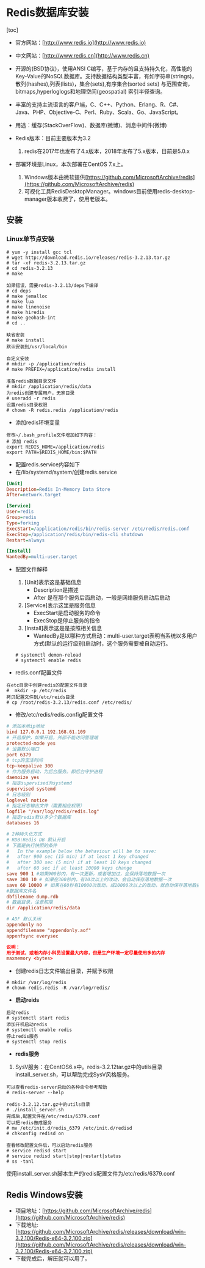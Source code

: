 # Redis数据库安装

[toc]

* 官方网站：[http://www.redis.io](http://www.redis.io)
* 中文网站：[http://www.redis.cn](http://www.redis.cn)  

* 开源的(BSD协议)，使用ANSI C编写，基于内存的且支持持久化，高性能的Key-Value的NoSQL数据库。支持数据结构类型丰富，有如字符串(strings)，散列(hashes),列表(lists)，集合(sets),有序集合(sorted sets) 与范围查询，bitmaps,hyperloglogs和地理空间(geospatial) 索引半径查询。
* 丰富的支持主流语言的客户端，C、C++、Python、Erlang、R、C#、Java、PHP、Objective-C、Perl、Ruby、Scala、Go、JavaScript。
* 用途：缓存(StackOverFlow)、数据库(微博)、消息中间件(微博)
* Redis版本：目前主要版本为3.2
    1. redis在2017年也发布了4.x版本，2018年发布了5.x版本，目前是5.0.x

* 部署环境是Linux，本次部署在CentOS 7.x上。
    1. Windows版本由微软提供[https://github.com/MicrosoftArchive/redis](https://github.com/MicrosoftArchive/redis)  
    2. 可视化工具RedisDesktopManager。windows目前使用redis-desktop-manager版本收费了，使用老版本。

## 安装

### Linux单节点安装

````shell
# yum -y install gcc tcl
# wget http://download.redis.io/releases/redis-3.2.13.tar.gz
# tar -xf redis-3.2.13.tar.gz
# cd redis-3.2.13
# make

如果错误，需要redis-3.2.13/deps下编译
# cd deps
# make jemalloc
# make lua
# make linenoise
# make hiredis
# make geohash-int
# cd ..

缺省安装
# make install
默认安装到/usr/local/bin

自定义安装
# mkdir -p /application/redis
# make PREFIX=/application/redis install

准备redis数据目录文件
# mkdir /application/redis/data
为redis创建专属用户，无家目录
# useradd -r redis
设置redis目录权限
# chown -R redis.redis /application/redis
````

* 添加redis环境变量

````shell
修改~/.bash_profile文件增加如下内容：
# 添加 redis
export REDIS_HOME=/application/redis
export PATH=$REDIS_HOME/bin:$PATH
````

* 配置redis.service内容如下
* 在/lib/systemd/system/创建redis.service

````ini
[Unit]
Description=Redis In-Memory Data Store
After=network.target

[Service]
User=redis
Group=redis
Type=forking
ExecStart=/application/redis/bin/redis-server /etc/redis/redis.conf
ExecStop=/application/redis/bin/redis-cli shutdown
Restart=always

[Install]
WantedBy=multi-user.target
````

* 配置文件解释
    1. [Unit]表示这是基础信息
        * Description是描述
        * After 是在那个服务后面启动，一般是网络服务启动后启动
    2. [Service]表示这里是服务信息
        * ExecStart是启动服务的命令
        * ExecStop是停止服务的指令
    3. [Install]表示这是是按照相关信息
        * WantedBy是以哪种方式启动：multi-user.target表明当系统以多用户方式(默认的运行级别)启动时，这个服务需要被自动运行。

    ````shell
    # systemctl demon-reload
    # systemctl enable redis
    ````

* redis.conf配置文件

````shell
在etc目录中创建redis的配置文件目录
#  mkdir -p /etc/redis
拷贝配置文件到/etc/reids目录
# cp /root/redis-3.2.13/redis.conf /etc/redis/
````

* 修改/etc/redis/redis.config配置文件

````conf
# 添加本地ip地址
bind 127.0.0.1 192.168.61.109
# 开启保护，如果开启，外部不能访问管理端
protected-mode yes
# 设置默认端口
port 6379
# tcp的宝活时间
tcp-keepalive 300
# 作为服务启动，为后台服务。即后台守护进程
daemoize yes
# 指定supervised为systemd
supervised systemd
# 日志级别
loglevel notice
# 指定日志输出文件（需要相应权限）
logfile "/var/log/redis/redis.log"
# 指定redis默认多少个数据库
databases 16

# 2种持久化方式
# RDB:Redis DB 默认开启
# 下面是执行快照的条件
#   In the example below the behaviour will be to save:
#   after 900 sec (15 min) if at least 1 key changed
#   after 300 sec (5 min) if at least 10 keys changed
#   after 60 sec if at least 10000 keys change
save 900 1 #如果900秒内，有一次更新，或者增加过，会保持落地数据一次
save 300 10 # 如果在300秒内，有10次以上的改动，会自动保存落地数据一次
save 60 10000 # 如果在60秒有10000次改动，或10000次以上的改动，就自动保存落地数据一次
#数据库文件名
dbfilename dump.rdb
# 数据目录，注意权限
dir /application/redis/data

# ADF 默认关闭
appendonly no
appendfilename "appendonly.aof"
appenfsync everysec

说明：
用于测试，或者内存小科员设置最大内容，但是生产环境一定尽量使用多的内存
maxmemory <bytes>
````

* 创建redis日志文件输出目录，并赋予权限

````shell
# mkdir /var/log/redis
# chown redis.redis -R /var/log/redis/
````

* **启动reids**

````shell
启动redis
# systemctl start redis
添加开机启动redis
# systemctl enable redis
停止redis服务
# systemctl stop redis
````

* **redis服务**

1. SysV服务：在CentOS6.x中。redis-3.2.12tar.gz中的utils目录install_server.sh，可以帮助完成SysV风格服务。

````shell
可以查看redis-server启动的各种命令参考帮助
# redis-server --help

redis-3.2.12.tar.gz中的utils目录
# ./install_server.sh
完成后,配置文件在/etc/redis/6379.conf
可以把redis做成服务
# mv /etc/init.d/redis_6379 /etc/init.d/redisd
# chkconfig redisd on

查看修改配置文件后，可以启动redis服务
# service redisd start
# service redisd start|stop|restart|status
# ss -tanl
````

使用install_server.sh脚本生产的redis配置文件为/etc/redis/6379.conf

## Redis Windows安装

* 项目地址：[https://github.com/MicrosoftArchive/redis](https://github.com/MicrosoftArchive/redis)  
* 下载地址: [https://github.com/MicrosoftArchive/redis/releases/download/win-3.2.100/Redis-x64-3.2.100.zip](https://github.com/MicrosoftArchive/redis/releases/download/win-3.2.100/Redis-x64-3.2.100.zip)
* 下载完成后，解压就可以用了。
